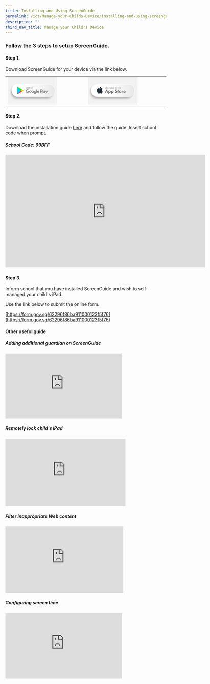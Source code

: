 ```yaml
---
title: Installing and Using ScreenGuide
permalink: /ict/Manage-your-Childs-Device/installing-and-using-screenguide/
description: ""
third_nav_title: Manage your Child's Device
---
```

### Follow the 3 steps to setup ScreenGuide.
 

#### Step 1.

Download ScreenGuide for your device via the link below.
 
|  |  |
|---|---|
| <a href="https://play.google.com/store/apps/details?id=com.mosyle.screenguide"><img style="width:65%" src="/images/usg1.png"></a> | <a href="https://apps.apple.com/us/app/screenguide-parental-control/id1114158345"><img style="width:65%" src="/images/usg2.png"></a> |

#### Step 2.

Download the installation guide [here](https://www-farrerparkpri-moe-edu-sg-admin.cwp.sg/qql/slot/u368/For%20Parents/TED%20%20Learning/screenguide_99BFF_en%20(2).pdf) and follow the guide. Insert school code when prompt.  

  

##### School Code: 99BFF

<iframe width="625" height="351" src="https://www.youtube.com/embed/bXI3G9waJVM?list=PLTHVutaljrzkHPotUmPLi9NFNBwgDVr2N" title="Tutorial: How to create your account and add your child’s iPad in ScreenGuide Parental Control App" frameborder="0" allow="accelerometer; autoplay; clipboard-write; encrypted-media; gyroscope; picture-in-picture" allowfullscreen></iframe>

#### Step 3.

Inform school that you have installed ScreenGuide and wish to self-managed your child's iPad.

Use the link below to submit the online form.

  

[https://form.gov.sg/62296f86ba911000123f5f76](https://form.gov.sg/62296f86ba911000123f5f76)

#### Other useful guide

##### Adding additional guardian on ScreenGuide

<iframe width="364" height="203" src="https://www.youtube.com/embed/fQT-Dp7ixsU" title="ScreenGuide 102 - Adding Additional Guardian to Family" frameborder="0" allow="accelerometer; autoplay; clipboard-write; encrypted-media; gyroscope; picture-in-picture" allowfullscreen></iframe>

##### Remotely lock child's iPad

<iframe width="376" height="211" src="https://www.youtube.com/embed/T9AY4eB_aWA?list=PLTHVutaljrzkHPotUmPLi9NFNBwgDVr2N" title="Learn how to remotely lock your child’s iPad using ScreenGuide App" frameborder="0" allow="accelerometer; autoplay; clipboard-write; encrypted-media; gyroscope; picture-in-picture" allowfullscreen></iframe>

##### Filter inappropriate Web content

<iframe width="369" height="207" src="https://www.youtube.com/embed/kwK49124dts?list=PLTHVutaljrzkHPotUmPLi9NFNBwgDVr2N" title="How to filter inappropriate Web content for your children" frameborder="0" allow="accelerometer; autoplay; clipboard-write; encrypted-media; gyroscope; picture-in-picture" allowfullscreen></iframe>

##### Configuring screen time

<iframe width="365" height="204" src="https://www.youtube.com/embed/fC1TnaMfI-E?list=PLTHVutaljrzkHPotUmPLi9NFNBwgDVr2N" title="How to configure Screen Time and balance your child's screen exposure" frameborder="0" allow="accelerometer; autoplay; clipboard-write; encrypted-media; gyroscope; picture-in-picture" allowfullscreen></iframe>